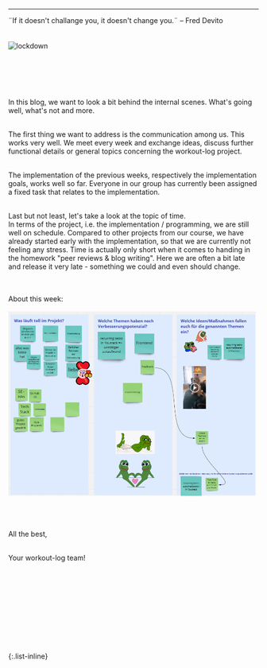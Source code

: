 
---



<div align="left">
  ¨If it doesn't challange you, it doesn't change you.¨ – Fred Devito <br><br><br>
  
  <img src="https://lh6.googleusercontent.com/vTaE5qb-VUylz7syxnzLHBb_0hCOCMLztgwuzJIfOznwUrKFw71OJobBziN5iaciZZpD4Gxr197YlnmTESM-SosD0T8Riq6R8xXlb9bTmgEAqR7C09fugv1Ac7nPbTXjBlXdzT3YpPSfGIkvtw" alt="lockdown" width="500"/>
  
  <br><br><br><br>
  
  In this blog, we want to look a bit behind the internal scenes. What's going well, what's not and more. <br><br>

  The first thing we want to address is the communication among us. This works very well. We meet every week and exchange ideas, discuss further functional details or     general topics concerning the workout-log project. <br><br>

  The implementation of the previous weeks, respectively the implementation goals, works well so far. Everyone in our group has currently been assigned a fixed     task that       relates to the implementation. <br><br>
  
  Last but not least, let's take a look at the topic of time.<br>
  In terms of the project, i.e. the implementation / programming, we are still well on schedule. Compared to other projects from our course, we have already started early with     the implementation, so that we are currently not feeling any stress.
  Time is actually only short when it comes to handing in the homework "peer reviews & blog writing". Here we are often a bit late and release it very late - something we could   and even should change. <br><br><br>
  
  About this week:<br><br>
  <img src="/bilder/c_miro.png" width="500"/>
  
  

  <br>
  <br><br>
  All the best,<br><br>

  Your workout-log team!<br><br><br><br><br>

</div>

 <script src="https://utteranc.es/client.js"
          repo="DHBW-TrainingApp/Blog"
          issue-term="pathname"
          label="Blog Comment"
          theme="github-light"
          crossorigin="anonymous"
          async>
  </script>
  
  <br>  <br>  <br>  <br>  <br>
  

{:.list-inline}
